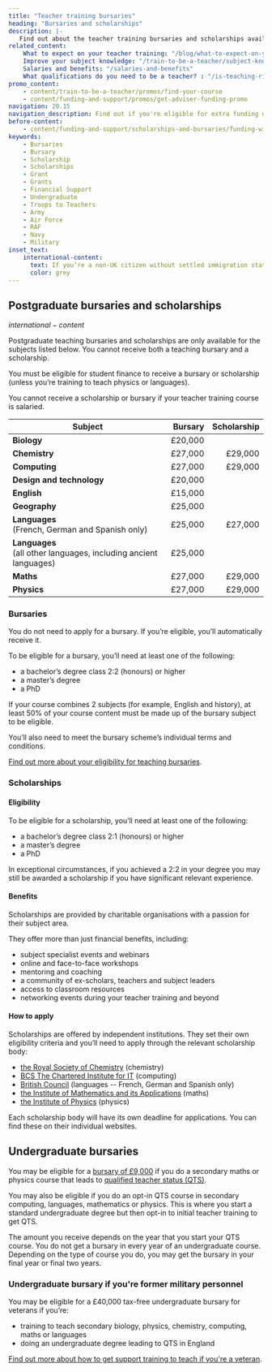 ```yaml
---
title: "Teacher training bursaries"
heading: "Bursaries and scholarships"
description: |-
   Find out about the teacher training bursaries and scholarships available, depending on the subject you’re training to teach.
related_content:
    What to expect on your teacher training: "/blog/what-to-expect-on-your-teacher-training"
    Improve your subject knowledge: "/train-to-be-a-teacher/subject-knowledge-enhancement"
    Salaries and benefits: "/salaries-and-benefits"
    What qualifications do you need to be a teacher? : "/is-teaching-right-for-me/qualifications-you-need-to-teach"
promo_content:
    - content/train-to-be-a-teacher/promos/find-your-course
    - content/funding-and-support/promos/get-adviser-funding-promo
navigation: 20.15
navigation_description: Find out if you're eligible for extra funding depending on the subject you're training to teach.
before-content:
    - content/funding-and-support/scholarships-and-bursaries/funding-widget
keywords:
    - Bursaries
    - Bursary
    - Scholarship
    - Scholarships
    - Grant
    - Grants
    - Financial Support
    - Undergraduate
    - Troops to Teachers
    - Army
    - Air Force
    - RAF
    - Navy
    - Military
inset_text:
    international-content:
      text: If you’re a non-UK citizen without settled immigration status in the UK, you will not usually be eligible for a bursary or scholarship, unless you train to teach languages or physics. <a href="/non-uk-teachers/fees-and-funding-for-non-uk-trainees">Find out more about funding for non-UK citizens</a>.
      color: grey
---
```


## Postgraduate bursaries and scholarships

$international-content$

Postgraduate teaching bursaries and scholarships are only available for the subjects listed below. You cannot receive both a teaching bursary and a scholarship.

You must be eligible for student finance to receive a bursary or scholarship (unless you’re training to teach physics or languages).

You cannot receive a scholarship or bursary if your teacher training course is salaried.

| Subject                                                | Bursary  | Scholarship      |
| -------------                                          | -------: | ---------------: |
| **Biology**                                            | £20,000  |                  |
| **Chemistry**                                          | £27,000  | £29,000          |
| **Computing**                                          | £27,000  | £29,000          |
| **Design and technology**                              | £20,000  |                  |
| **English**                                            | £15,000  |                  |
| **Geography**                                          | £25,000  |                  |
| **Languages**<br/> (French, German and Spanish only)   | £25,000  | £27,000          |
| **Languages**<br/> (all other languages, including ancient languages)       | £25,000  |                  |
| **Maths**                                              | £27,000  | £29,000          |
| **Physics**                                            | £27,000  | £29,000          |

### Bursaries

You do not need to apply for a bursary. If you’re eligible, you’ll automatically receive it.

To be eligible for a bursary, you’ll need at least one of the following:

* a bachelor’s degree class 2:2 (honours) or higher
* a master’s degree
* a PhD

If your course combines 2 subjects (for example, English and history), at least 50% of your course content must be made up of the bursary subject to be eligible.

You’ll also need to meet the bursary scheme’s individual terms and conditions.

[Find out more about your eligibility for teaching bursaries](https://www.gov.uk/government/publications/funding-initial-teacher-training-itt/funding-initial-teacher-training-itt-academic-year-2023-to-2024).

### Scholarships

#### Eligibility

To be eligible for a scholarship, you’ll need at least one of the following:

* a bachelor’s degree class 2:1 (honours) or higher
* a master’s degree
* a PhD

In exceptional circumstances, if you achieved a 2:2 in your degree you may still be awarded a scholarship if you have significant relevant experience.

#### Benefits

Scholarships are provided by charitable organisations with a passion for their subject area.

They offer more than just financial benefits, including:

* subject specialist events and webinars
* online and face-to-face workshops
* mentoring and coaching
* a community of ex-scholars, teachers and subject leaders
* access to classroom resources
* networking events during your teacher training and beyond

#### How to apply

Scholarships are offered by independent institutions. They set their own eligibility criteria and you’ll need to apply through the relevant scholarship body:

* [the Royal Society of Chemistry](https://www.rsc.org/awards-funding/funding/teacher-training-scholarships/) (chemistry)
* [BCS The Chartered Institute for IT](https://www.bcs.org/get-qualified/certification-and-scholarships-for-teachers/bcs-computer-teacher-scholarships/) (computing)
* [British Council](https://www.britishcouncil.org/education/he-science/opportunities/ltts) (languages -- French, German and Spanish only)
* [the Institute of Mathematics and its Applications](https://teachingmathsscholars.org/home) (maths)
* [the Institute of Physics](https://www.iop.org/about/support-grants/iop-teacher-training-scholarships#gref) (physics)

Each scholarship body will have its own deadline for applications. You can find these on their individual websites.

## Undergraduate bursaries

You may be eligible for a [bursary of £9,000](https://www.gov.uk/government/publications/funding-initial-teacher-training-itt/funding-initial-teacher-training-itt-academic-year-2023-to-2024#undergraduate-bursary) if you do a secondary maths or physics course that leads to [qualified teacher status (QTS)](/what-is-qts).

You may also be eligible if you do an opt-in QTS course in secondary computing, languages, mathematics or physics. This is where you start a standard undergraduate degree but then opt-in to initial teacher training to get QTS.

The amount you receive depends on the year that you start your QTS course. You do not get a bursary in every year of an undergraduate course. Depending on the type of course you do, you may get the bursary in your final year or final two years.

### Undergraduate bursary if you're former military personnel

You may be eligible for a £40,000 tax-free undergraduate bursary for veterans if you’re:

* training to teach secondary biology, physics, chemistry, computing, maths or languages
* doing an undergraduate degree leading to QTS in England

[Find out more about how to get support training to teach if you're a veteran](/funding-and-support/if-youre-a-veteran).
